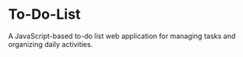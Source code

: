 # To-Do-List
A JavaScript-based to-do list web application for managing tasks and organizing daily activities.
